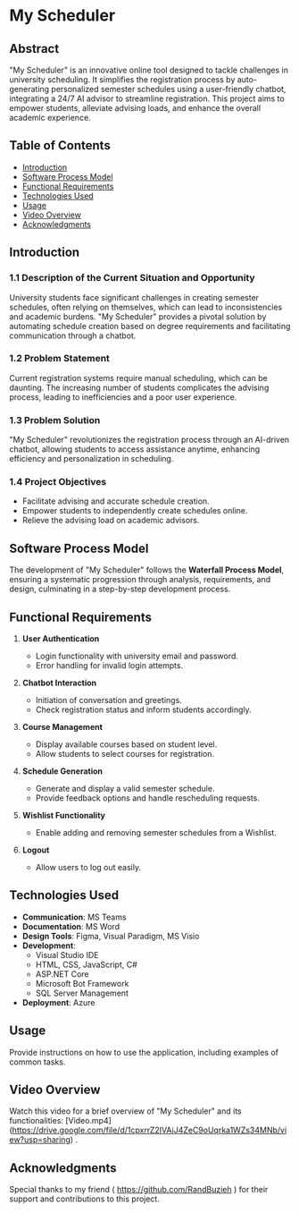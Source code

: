 # My Scheduler

## Abstract
"My Scheduler" is an innovative online tool designed to tackle challenges in university scheduling. It simplifies the registration process by auto-generating personalized semester schedules using a user-friendly chatbot, integrating a 24/7 AI advisor to streamline registration. This project aims to empower students, alleviate advising loads, and enhance the overall academic experience.

## Table of Contents
- [Introduction](#introduction)
- [Software Process Model](#software-process-model)
- [Functional Requirements](#functional-requirements)
- [Technologies Used](#technologies-used)
- [Usage](#usage)
- [Video Overview](#video-overview)
- [Acknowledgments](#acknowledgments)

## Introduction
### 1.1 Description of the Current Situation and Opportunity
University students face significant challenges in creating semester schedules, often relying on themselves, which can lead to inconsistencies and academic burdens. "My Scheduler" provides a pivotal solution by automating schedule creation based on degree requirements and facilitating communication through a chatbot.

### 1.2 Problem Statement
Current registration systems require manual scheduling, which can be daunting. The increasing number of students complicates the advising process, leading to inefficiencies and a poor user experience.

### 1.3 Problem Solution
"My Scheduler" revolutionizes the registration process through an AI-driven chatbot, allowing students to access assistance anytime, enhancing efficiency and personalization in scheduling.

### 1.4 Project Objectives
- Facilitate advising and accurate schedule creation.
- Empower students to independently create schedules online.
- Relieve the advising load on academic advisors.

## Software Process Model
The development of "My Scheduler" follows the **Waterfall Process Model**, ensuring a systematic progression through analysis, requirements, and design, culminating in a step-by-step development process.

## Functional Requirements
1. **User Authentication**
   - Login functionality with university email and password.
   - Error handling for invalid login attempts.

2. **Chatbot Interaction**
   - Initiation of conversation and greetings.
   - Check registration status and inform students accordingly.

3. **Course Management**
   - Display available courses based on student level.
   - Allow students to select courses for registration.

4. **Schedule Generation**
   - Generate and display a valid semester schedule.
   - Provide feedback options and handle rescheduling requests.

5. **Wishlist Functionality**
   - Enable adding and removing semester schedules from a Wishlist.

6. **Logout**
   - Allow users to log out easily.

## Technologies Used
- **Communication**: MS Teams
- **Documentation**: MS Word
- **Design Tools**: Figma, Visual Paradigm, MS Visio
- **Development**: 
  - Visual Studio IDE
  - HTML, CSS, JavaScript, C#
  - ASP.NET Core
  - Microsoft Bot Framework
  - SQL Server Management
- **Deployment**: Azure

## Usage
Provide instructions on how to use the application, including examples of common tasks.

## Video Overview
Watch this video for a brief overview of "My Scheduler" and its functionalities: [Video.mp4] (https://drive.google.com/file/d/1cpxrrZ2IVAiJ4ZeC9oUqrka1WZs34MNb/view?usp=sharing) .

## Acknowledgments
Special thanks to my friend ( https://github.com/RandBuzieh ) for their support and contributions to this project.
